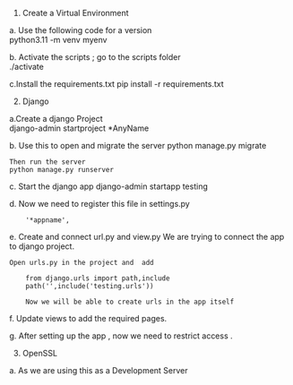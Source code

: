 1.  Create a Virtual Environment

a. Use the following code for a version       
   python3.11 -m venv myenv     

b. Activate the scripts ; go to the scripts folder   
         ./activate

c.Install the requirements.txt 
    pip install -r requirements.txt 


2. Django 

a.Create a django Project  
      django-admin startproject *AnyName

b. Use this to open and migrate the server
    python manage.py migrate
    
    Then run the server
    python manage.py runserver

c. Start the django app
     django-admin startapp testing

d. Now we need to register this file in settings.py

        '*appname',

e. Create and connect url.py and view.py
   We are trying to connect the  app
   to django project.

    Open urls.py in the project and  add 

        from django.urls import path,include
        path('',include('testing.urls'))

        Now we will be able to create urls in the app itself

f. Update views to add the required pages.

g. After setting up the app , now we need to restrict access .


3. OpenSSL 

 a. As we are using this as a Development Server 